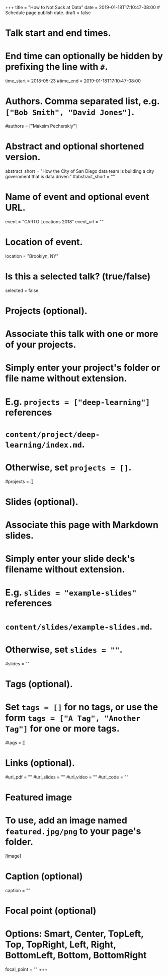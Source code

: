 +++
title = "How to Not Suck at Data"
date = 2019-01-18T17:10:47-08:00  # Schedule page publish date.
draft = false

# Talk start and end times.
#   End time can optionally be hidden by prefixing the line with `#`.
time_start = 2018-05-23
#time_end = 2019-01-18T17:10:47-08:00

# Authors. Comma separated list, e.g. `["Bob Smith", "David Jones"]`.
#authors = ["Maksim Pecherskiy"]

# Abstract and optional shortened version.
abstract_short = "How the City of San Diego data team is building a city government that is data driven."
#abstract_short = ""

# Name of event and optional event URL.
event = "CARTO Locations 2018"
event_url = ""

# Location of event.
location = "Brooklyn, NY"

# Is this a selected talk? (true/false)
selected = false

# Projects (optional).
#   Associate this talk with one or more of your projects.
#   Simply enter your project's folder or file name without extension.
#   E.g. `projects = ["deep-learning"]` references
#   `content/project/deep-learning/index.md`.
#   Otherwise, set `projects = []`.
#projects = []

# Slides (optional).
#   Associate this page with Markdown slides.
#   Simply enter your slide deck's filename without extension.
#   E.g. `slides = "example-slides"` references
#   `content/slides/example-slides.md`.
#   Otherwise, set `slides = ""`.
#slides = ""

# Tags (optional).
#   Set `tags = []` for no tags, or use the form `tags = ["A Tag", "Another Tag"]` for one or more tags.
#tags = []

# Links (optional).
#url_pdf = ""
#url_slides = ""
#url_video = ""
#url_code = ""
#
# Featured image
# To use, add an image named `featured.jpg/png` to your page's folder.
[image]
  # Caption (optional)
  caption = ""

  # Focal point (optional)
  # Options: Smart, Center, TopLeft, Top, TopRight, Left, Right, BottomLeft, Bottom, BottomRight
  focal_point = ""
+++
